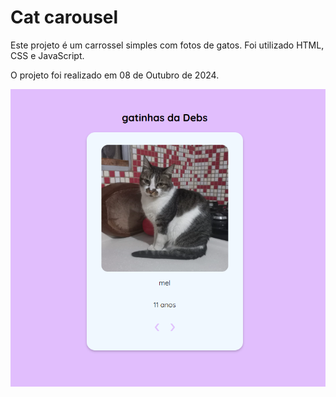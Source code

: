 # Cat carousel

Este projeto é um carrossel simples com fotos de gatos. Foi utilizado HTML, CSS e JavaScript.

O projeto foi realizado em 08 de Outubro de 2024.

<img src="assets/imagem.png">